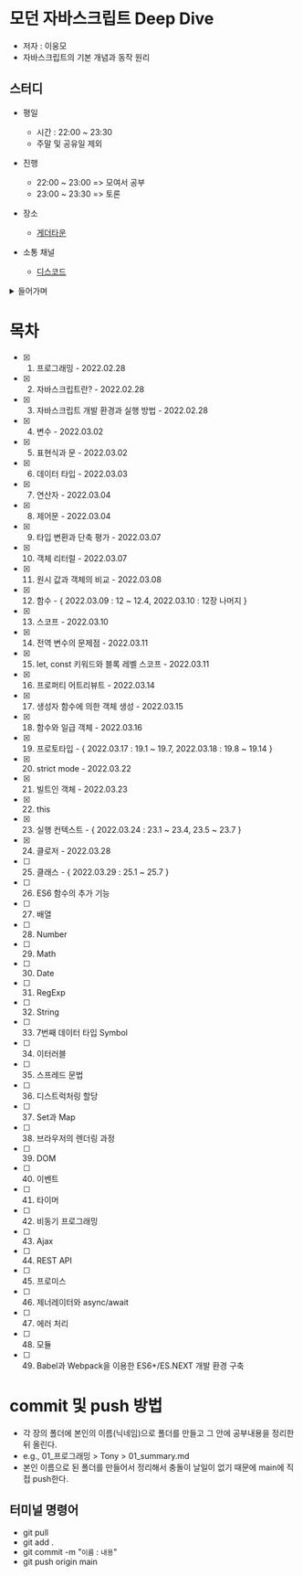 # 모던 자바스크립트 Deep Dive

- 저자 : 이웅모
- 자바스크립트의 기본 개념과 동작 원리

## 스터디

- 평일

  - 시간 : 22:00 ~ 23:30
  - 주말 및 공유일 제외

- 진행

  - 22:00 ~ 23:00 => 모여서 공부
  - 23:00 ~ 23:30 => 토론

- 장소

  - [게더타운](https://app.gather.town/app/zvVfLbjGc6DVVluv/DeepDiveStudy)

- 소통 채널
  - [디스코드](https://discord.gg/hnTWXmsg)

<details>
<summary>들어가며</summary>

### 자바스크립트의 태생적 특징

- 대부분 프로그래밍 언어는 애플리케이션을 개발하기 위한 범용적인 용도로 설계
- 하지만 자바스크립트는 웹페이지의 단순한 보조 기능을 처리하기 위한 제한적인 용도를 목적으로 탄생
- 그러나 자바스크립트도 범용 어플리케이션 개발 언어로 성장
- 자바스크립트를 학습하는 방식도 이에 맞게 변화해야한다는 목적으로 기획되었음
  - 자바스크립트의 기본 개념과 동작 원리를 깊이 있게 학습

### 기본 개념과 동작 원리 이해의 중요성

- 프로그래머의 역할 : 코드로 문제해결
- 구현된 코드는 의도한 대로 정확히 동작해서 문제를 해결해야 함
- 자신이 구현한 코드가 컴퓨터 내부에서 어떻게 동작할 것인지 예측 가능해야 하며, 이를 명확히 설명할 수 있어야 함

  - 기본 개념과 동작원리를 정확히 이해해야 함

- 문맥에 맞는 정확한 용어 사용 -> 명확한 의사 소통

### 학습 방법

- 기본 개념과 동작원리를 이해하는 것은 목표가 아니라 과정
- 코드 구현 능력을 갖추기 위한 과정 또한 필요

1. 기본 개념과 동작 원리 이해

- 한번에 학습하기 보단 키워드 중심으로 나누어 학습
- 완벽하게 이해하기보단 여러번 반복해서 학습
- 아직 학습하지 않은 개념은 일단 기술부채로 쌓아두고 진행

2. 코드 구현능력을 갖추기 위한 연습

- 코딩 연습 : 머리속에 있는 문제 해결 방안을 문법을 통해 구체화하는 과정
- 자신의 능력을 살짝 넘어서는 도전을 지속적으로 시도

3. 프로젝트

- 프로젝트를 통해 더욱 깊이 이해하고 협업을 경험할 수 있음
- 학습이 필요한 사항을 파악할 수 있음

- 1~3 사이클을 순환적으로 반복
- 지속적 개선(continuous improvement)을 통한 성장
- 빨리가는 유일한 방법은 제대로 가는 것이다. - 로버트 마틴(클린코드 저자) -

</details>

# 목차

- [x] 1. 프로그래밍 - 2022.02.28
- [x] 2. 자바스크립트란? - 2022.02.28
- [x] 3. 자바스크립트 개발 환경과 실행 방법 - 2022.02.28
- [x] 4. 변수 - 2022.03.02
- [x] 5. 표현식과 문 - 2022.03.02
- [x] 6. 데이터 타입 - 2022.03.03
- [x] 7. 연산자 - 2022.03.04
- [x] 8. 제어문 - 2022.03.04
- [x] 9. 타입 변환과 단축 평가 - 2022.03.07
- [x] 10. 객체 리터럴 - 2022.03.07
- [x] 11. 원시 값과 객체의 비교 - 2022.03.08
- [x] 12. 함수 - { 2022.03.09 : 12 ~ 12.4, 2022.03.10 : 12장 나머지 }
- [x] 13. 스코프 - 2022.03.10
- [x] 14. 전역 변수의 문제점 - 2022.03.11
- [x] 15. let, const 키워드와 블록 레벨 스코프 - 2022.03.11
- [x] 16. 프로퍼티 어트리뷰트 - 2022.03.14
- [x] 17. 생성자 함수에 의한 객체 생성 - 2022.03.15
- [x] 18. 함수와 일급 객체 - 2022.03.16
- [x] 19. 프로토타입 - { 2022.03.17 : 19.1 ~ 19.7, 2022.03.18 : 19.8 ~ 19.14 }
- [x] 20. strict mode - 2022.03.22
- [x] 21. 빌트인 객체 - 2022.03.23
- [x] 22. this
- [x] 23. 실행 컨텍스트 - { 2022.03.24 : 23.1 ~ 23.4, 23.5 ~ 23.7 }
- [x] 24. 클로저 - 2022.03.28
- [ ] 25. 클래스 - { 2022.03.29 : 25.1 ~ 25.7 }
- [ ] 26. ES6 함수의 추가 기능
- [ ] 27. 배열
- [ ] 28. Number
- [ ] 29. Math
- [ ] 30. Date
- [ ] 31. RegExp
- [ ] 32. String
- [ ] 33. 7번째 데이터 타입 Symbol
- [ ] 34. 이터러블
- [ ] 35. 스프레드 문법
- [ ] 36. 디스트럭처링 할당
- [ ] 37. Set과 Map
- [ ] 38. 브라우저의 렌더링 과정
- [ ] 39. DOM
- [ ] 40. 이벤트
- [ ] 41. 타이머
- [ ] 42. 비동기 프로그래밍
- [ ] 43. Ajax
- [ ] 44. REST API
- [ ] 45. 프로미스
- [ ] 46. 제너레이터와 async/await
- [ ] 47. 에러 처리
- [ ] 48. 모듈
- [ ] 49. Babel과 Webpack을 이용한 ES6+/ES.NEXT 개발 환경 구축

# commit 및 push 방법

- 각 장의 폴더에 본인의 이름(닉네임)으로 폴더를 만들고 그 안에 공부내용을 정리한 뒤 올린다.
- e.g., 01\_프로그래밍 > Tony > 01_summary.md
- 본인 이름으로 된 폴더를 만들어서 정리해서 충돌이 날일이 없기 때문에 main에 직접 push한다.

## 터미널 명령어

- git pull
- git add .
- git commit -m "`이름` : `내용`"
- git push origin main
